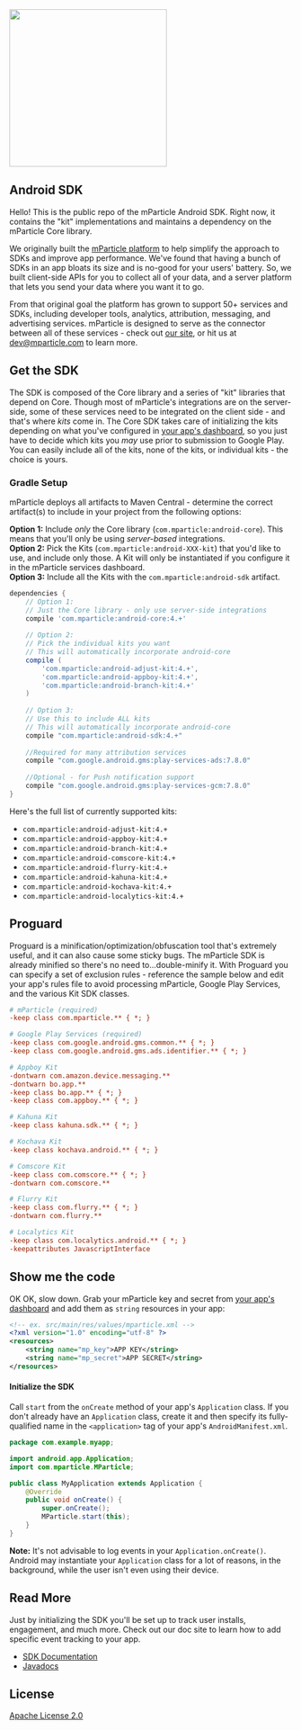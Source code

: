 <img src="https://www.mparticle.com/assets/img/logo.svg" width="280">

## Android SDK

Hello! This is the public repo of the mParticle Android SDK. Right now, it contains the "kit" implementations and maintains a dependency on the mParticle Core library. 

We originally built the [mParticle platform](www.mparticle.com) to help simplify the approach to SDKs and improve app performance. We've found that having a bunch of SDKs in an app bloats its size and is no-good for your users' battery. So, we built client-side APIs for you to collect all of your data, and a server platform that lets you send your data where you want it to go.

From that original goal the platform has grown to support 50+ services and SDKs, including developer tools, analytics, attribution, messaging, and advertising services. mParticle is designed to serve as the connector between all of these services - check out [our site](www.mparticle.com), or hit us at dev@mparticle.com to learn more.

## Get the SDK

The SDK is composed of the Core library and a series of "kit" libraries that depend on Core. Though most of mParticle's integrations are on the server-side, some of these services need to be integrated on the client side - and that's where *kits* come in. The Core SDK takes care of initializing the kits depending on what you've configured in [your app's dashboard](http://app.mparticle.com), so you just have to decide which kits you *may* use prior to submission to Google Play. You can easily include all of the kits, none of the kits, or individual kits - the choice is yours.

### Gradle Setup

mParticle deploys all artifacts to Maven Central - determine the correct artifact(s) to include in your project from the following options:

**Option 1:** Include *only* the Core library (`com.mparticle:android-core`). This means that you'll only be using *server-based* integrations.  
**Option 2:** Pick the Kits (`com.mparticle:android-XXX-kit`) that you'd like to use, and include only those. A Kit will only be instantiated if you configure it in the mParticle services dashboard.  
**Option 3:** Include all the Kits with the `com.mparticle:android-sdk` artifact.  

```groovy
dependencies {
    // Option 1: 
    // Just the Core library - only use server-side integrations
    compile 'com.mparticle:android-core:4.+'
    
    // Option 2: 
    // Pick the individual kits you want
    // This will automatically incorporate android-core
    compile (
        'com.mparticle:android-adjust-kit:4.+',
        'com.mparticle:android-appboy-kit:4.+',
        'com.mparticle:android-branch-kit:4.+'
    )
    
    // Option 3: 
    // Use this to include ALL kits
    // This will automatically incorporate android-core
    compile "com.mparticle:android-sdk:4.+"
    
    //Required for many attribution services
    compile "com.google.android.gms:play-services-ads:7.8.0"
    
    //Optional - for Push notification support
    compile "com.google.android.gms:play-services-gcm:7.8.0"
}
```

Here's the full list of currently supported kits:

- `com.mparticle:android-adjust-kit:4.+`
- `com.mparticle:android-appboy-kit:4.+`
- `com.mparticle:android-branch-kit:4.+`
- `com.mparticle:android-comscore-kit:4.+`
- `com.mparticle:android-flurry-kit:4.+`
- `com.mparticle:android-kahuna-kit:4.+`
- `com.mparticle:android-kochava-kit:4.+`
- `com.mparticle:android-localytics-kit:4.+`

## Proguard

Proguard is a minification/optimization/obfuscation tool that's extremely useful, and it can also cause some sticky bugs. The mParticle SDK is already minified so there's no need to...double-minify it. With Proguard you can specify a set of exclusion rules - reference the sample below and edit your app's rules file to avoid processing mParticle, Google Play Services, and the various Kit SDK classes.

```ini
# mParticle (required)
-keep class com.mparticle.** { *; }

# Google Play Services (required)
-keep class com.google.android.gms.common.** { *; }
-keep class com.google.android.gms.ads.identifier.** { *; }

# Appboy Kit
-dontwarn com.amazon.device.messaging.**
-dontwarn bo.app.**
-keep class bo.app.** { *; } 
-keep class com.appboy.** { *; }

# Kahuna Kit
-keep class kahuna.sdk.** { *; } 

# Kochava Kit
-keep class kochava.android.** { *; } 

# Comscore Kit
-keep class com.comscore.** { *; } 
-dontwarn com.comscore.**

# Flurry Kit
-keep class com.flurry.** { *; }
-dontwarn com.flurry.**

# Localytics Kit
-keep class com.localytics.android.** { *; }
-keepattributes JavascriptInterface

```

## Show me the code

OK OK, slow down. Grab your mParticle key and secret from [your app's dashboard](https://app.mparticle.com/apps) and add them as `string` resources in your app:

```xml
<!-- ex. src/main/res/values/mparticle.xml -->
<?xml version="1.0" encoding="utf-8" ?>
<resources>
    <string name="mp_key">APP KEY</string>
    <string name="mp_secret">APP SECRET</string>
</resources>
```

#### Initialize the SDK

Call `start` from the `onCreate` method of your app's `Application` class. If you don't already have an `Application` class, create it and then specify its fully-qualified name in the `<application>` tag of your app's `AndroidManifest.xml`.

```java
package com.example.myapp;

import android.app.Application;
import com.mparticle.MParticle;

public class MyApplication extends Application {
    @Override
    public void onCreate() {
        super.onCreate();
        MParticle.start(this);
    }
}
```

**Note:** It's not advisable to log events in your `Application.onCreate()`. Android may instantiate your `Application` class for a lot of reasons, in the background, while the user isn't even using their device. 

## Read More

Just by initializing the SDK you'll be set up to track user installs, engagement, and much more. Check out our doc site to learn how to add specific event tracking to your app.

* [SDK Documentation](http://docs.mparticle.com/#sdk-documentation)
* [Javadocs](http://docs.mparticle.com/includes/javadocs)

## License

[Apache License 2.0](http://www.apache.org/licenses/LICENSE-2.0)

